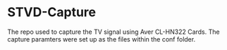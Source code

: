 # STVD-Capture
 The repo used to capture the TV signal using Aver CL-HN322 Cards. The capture paramters were set up as the files within the conf folder.

